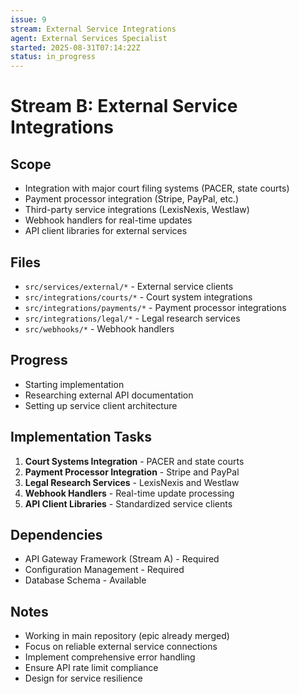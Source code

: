 ```yaml
---
issue: 9
stream: External Service Integrations
agent: External Services Specialist
started: 2025-08-31T07:14:22Z
status: in_progress
---
```


# Stream B: External Service Integrations

## Scope
- Integration with major court filing systems (PACER, state courts)
- Payment processor integration (Stripe, PayPal, etc.)
- Third-party service integrations (LexisNexis, Westlaw)
- Webhook handlers for real-time updates
- API client libraries for external services

## Files
- `src/services/external/*` - External service clients
- `src/integrations/courts/*` - Court system integrations
- `src/integrations/payments/*` - Payment processor integrations
- `src/integrations/legal/*` - Legal research services
- `src/webhooks/*` - Webhook handlers

## Progress
- Starting implementation
- Researching external API documentation
- Setting up service client architecture

## Implementation Tasks
1. **Court Systems Integration** - PACER and state courts
2. **Payment Processor Integration** - Stripe and PayPal
3. **Legal Research Services** - LexisNexis and Westlaw
4. **Webhook Handlers** - Real-time update processing
5. **API Client Libraries** - Standardized service clients

## Dependencies
- API Gateway Framework (Stream A) - Required
- Configuration Management - Required
- Database Schema - Available

## Notes
- Working in main repository (epic already merged)
- Focus on reliable external service connections
- Implement comprehensive error handling
- Ensure API rate limit compliance
- Design for service resilience